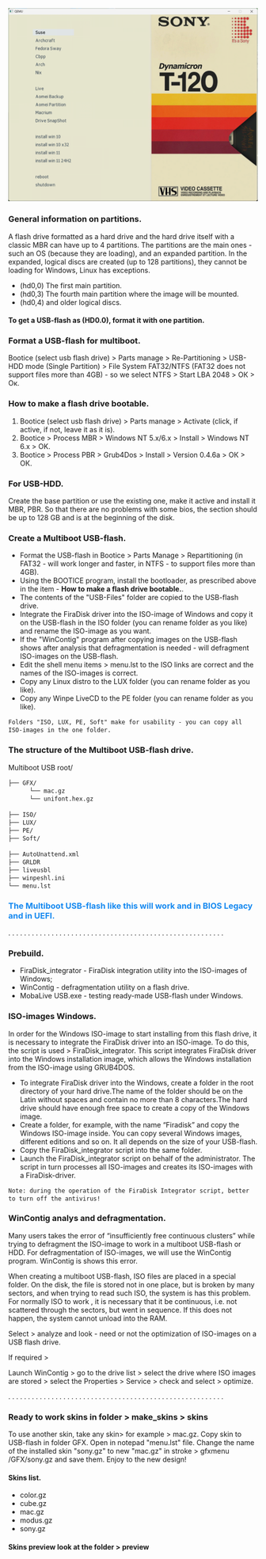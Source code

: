 <img width="830px" src="preview/pre_sony.png">

### General information on partitions.

A flash drive formatted as a hard drive and the hard drive itself with a classic MBR can have up to 4 partitions. The partitions are the main ones - such an OS (because they are loading), and an expanded partition. In the expanded, logical discs are created (up to 128 partitions), they cannot be loading for Windows, Linux has exceptions.

- (hd0,0) The first main partition. 
- (hd0,3) The fourth main partition where the image will be mounted. 
- (hd0,4) and older logical discs.

#### To get a USB-flash as (HD0.0), format it with one partition.

### Format a USB-flash for multiboot.

Bootice (select usb flash drive) > Parts manage > Re-Partitioning > USB-HDD mode (Single Partition) > File System FAT32/NTFS (FAT32 does not support files more than 4GB) - so we select NTFS > Start LBA 2048 > ОК > Ок.

### How to make a flash drive bootable.

1) Bootice (select usb flash drive) > Parts manage > Activate (click, if active, if not, leave it as it is).
2) Bootice > Process MBR > Windows NT 5.x/6.x > Install > Windows NT 6.x > OK.
3) Bootice > Process PBR > Grub4Dos > Install > Version 0.4.6а > ОК > ОК.

### For USB-HDD.

Create the base partition or use the existing one, make it active and install it MBR, PBR. So that there are no problems with some bios, the section should be up to 128 GB and is at the beginning of the disk.

### Create a Multiboot USB-flash.
 
- Format the USB-flash in Bootice > Parts Manage > Repartitioning (in FAT32 - will work longer and faster, in NTFS - to support files more than 4GB).
- Using the BOOTICE program, install the bootloader, as prescribed above in the item - **How to make a flash drive bootable.**.
- The contents of the "USB-Files" folder are copied to the USB-flash drive.
- Integrate the FiraDisk driver into the ISO-image of Windows and copy it on the USB-flash in the ISO folder (you can rename folder as you like) and rename the ISO-image as you want.
- If the "WinContig" program after copying images on the USB-flash shows after analysis that defragmentation is needed - will defragment ISO-images on the USB-flash.
- Edit the shell menu items > menu.lst to the ISO links are correct and the names of the ISO-images is correct.
- Copy any Linux distro to the LUX folder (you can rename folder as you like).
- Copy any Winpe LiveCD to the PE folder (you can rename folder as you like).

```
Folders "ISO, LUX, PE, Soft" make for usability - you can copy all ISO-images in the one folder.
```

### The structure of the Multiboot USB-flash drive.

Multiboot USB root/ 

    ├── GFX/                                    
          └── mac.gz                                
          └── unifont.hex.gz  
          
    ├── ISO/                                    
    ├── LUX/                                   
    ├── PE/                                    
    ├── Soft/  
    
    ├── AutoUnattend.xml  
    ├── GRLDR    
    ├── liveusbl  
    ├── winpeshl.ini                     
    └── menu.lst                              


  ### <span style="color: #1589F0">The Multiboot USB-flash like this will work and in BIOS Legacy and in UEFI.</span>

. . . . . . . . . . . . . . . . . . . . . . . . . . . . . . . . . . . . . . . . . . . . . . . . . . . . . . .

 ### Prebuild.

- FiraDisk_integrator - FiraDisk integration utility into the ISO-images of Windows;
- WinContig - defragmentation utility on a flash drive.
- MobaLive USB.exe - testing ready-made USB-flash under Windows.

### ISO-images Windows.

In order for the Windows ISO-image to start installing from this flash drive, it is necessary to integrate the FiraDisk driver into an ISO-image. 
To do this, the script is used > FiraDisk_integrator.
This script integrates FiraDisk driver into the Windows installation image, which allows the Windows installation from the ISO-image using GRUB4DOS.

- To integrate FiraDisk driver into the Windows, create a folder in the root directory of your hard drive.The name of the folder should be on the Latin without spaces and contain no more than 8 characters.The hard drive should have enough free space to create a copy of the Windows image.
- Create a folder, for example, with the name “Firadisk” and copy the Windows ISO-image inside. You can copy several Windows images, different editions and so on. It all depends on the size of your USB-flash.
- Copy the FiraDisk_integrator script into the same folder.
- Launch the FiraDisk_integrator script on behalf of the administrator. The script in turn processes all ISO-images and creates its ISO-images with a FiraDisk-driver.

```
Note: during the operation of the FiraDisk Integrator script, better to turn off the antivirus!
```
### WinContig analys and defragmentation.

Many users takes the error of “insufficiently free continuous clusters” while trying to defragment the ISO-image to work in a multiboot USB-flash or HDD. For defragmentation of ISO-images, we will use the WinContig program. WinContig is shows this error.

When creating a multiboot USB-flash, ISO files are placed in a special folder. On the disk, the file is stored not in one place, but is broken by many sectors, and when trying to read such ISO, the system is has this problem. For normally ISO to work , it is necessary that it be continuous, i.e. not scattered through the sectors, but went in sequence. If this does not happen, the system cannot unload into the RAM. 

Select > analyze and look - need or not the optimization of ISO-images on a USB flash drive. 

If required >

Launch WinContig > go to the drive list > select the drive where ISO images are stored > select the Properties > Service > check and select > optimize.

. . . . . . . . . . . . . . . . . . . . . . . . . . . . . . . . . . . . . . . . . . . . . . . . . . . . . . .

### Ready to work skins in folder > make_skins > skins

To use another skin, take any skin> for example > mac.gz.
Copy skin to USB-flash in folder GFX.
Open in notepad "menu.lst" file.
Change the name of the installed skin "sony.gz" to new "mac.gz" in stroke > gfxmenu /GFX/sony.gz and save them.
Enjoy to the new design!

#### Skins list.

- color.gz
- cube.gz
- mac.gz
- modus.gz
- sony.gz

#### Skins preview look at the folder > preview
